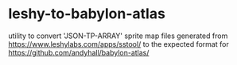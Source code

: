 # leshy-to-babylon-atlas

utility to convert 'JSON-TP-ARRAY' sprite map files generated from https://www.leshylabs.com/apps/sstool/ to the expected format for https://github.com/andyhall/babylon-atlas/